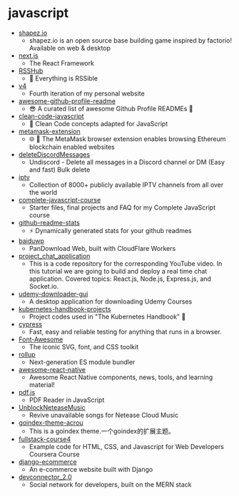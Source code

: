 # javascript
- [shapez.io](https://github.com/tobspr/shapez.io)
  - shapez.io is an open source base building game inspired by factorio! Available on web & desktop
- [next.js](https://github.com/vercel/next.js)
  - The React Framework
- [RSSHub](https://github.com/DIYgod/RSSHub)
  - 🍰 Everything is RSSible
- [v4](https://github.com/bchiang7/v4)
  - Fourth iteration of my personal website
- [awesome-github-profile-readme](https://github.com/abhisheknaiidu/awesome-github-profile-readme)
  - 😎 A curated list of awesome Github Profile READMEs 📝
- [clean-code-javascript](https://github.com/ryanmcdermott/clean-code-javascript)
  - 🛁 Clean Code concepts adapted for JavaScript
- [metamask-extension](https://github.com/MetaMask/metamask-extension)
  - 🌐 🔌 The MetaMask browser extension enables browsing Ethereum blockchain enabled websites
- [deleteDiscordMessages](https://github.com/victornpb/deleteDiscordMessages)
  - Undiscord - Delete all messages in a Discord channel or DM (Easy and fast) Bulk delete
- [iptv](https://github.com/iptv-org/iptv)
  - Collection of 8000+ publicly available IPTV channels from all over the world
- [complete-javascript-course](https://github.com/jonasschmedtmann/complete-javascript-course)
  - Starter files, final projects and FAQ for my Complete JavaScript course
- [github-readme-stats](https://github.com/anuraghazra/github-readme-stats)
  - ⚡ Dynamically generated stats for your github readmes
- [baiduwp](https://github.com/TkzcM/baiduwp)
  - PanDownload Web, built with CloudFlare Workers
- [project_chat_application](https://github.com/adrianhajdin/project_chat_application)
  - This is a code repository for the corresponding YouTube video. In this tutorial we are going to build and deploy a real time chat application. Covered topics: React.js, Node.js, Express.js, and Socket.io.
- [udemy-downloader-gui](https://github.com/FaisalUmair/udemy-downloader-gui)
  - A desktop application for downloading Udemy Courses
- [kubernetes-handbook-projects](https://github.com/fhsinchy/kubernetes-handbook-projects)
  - Project codes used in "The Kubernetes Handbook" 📓
- [cypress](https://github.com/cypress-io/cypress)
  - Fast, easy and reliable testing for anything that runs in a browser.
- [Font-Awesome](https://github.com/FortAwesome/Font-Awesome)
  - The iconic SVG, font, and CSS toolkit
- [rollup](https://github.com/rollup/rollup)
  - Next-generation ES module bundler
- [awesome-react-native](https://github.com/jondot/awesome-react-native)
  - Awesome React Native components, news, tools, and learning material!
- [pdf.js](https://github.com/mozilla/pdf.js)
  - PDF Reader in JavaScript
- [UnblockNeteaseMusic](https://github.com/nondanee/UnblockNeteaseMusic)
  - Revive unavailable songs for Netease Cloud Music
- [goindex-theme-acrou](https://github.com/Aicirou/goindex-theme-acrou)
  - This is a goindex theme.一个goindex的扩展主题。
- [fullstack-course4](https://github.com/jhu-ep-coursera/fullstack-course4)
  - Example code for HTML, CSS, and Javascript for Web Developers Coursera Course
- [django-ecommerce](https://github.com/justdjango/django-ecommerce)
  - An e-commerce website built with Django
- [devconnector_2.0](https://github.com/bradtraversy/devconnector_2.0)
  - Social network for developers, built on the MERN stack
